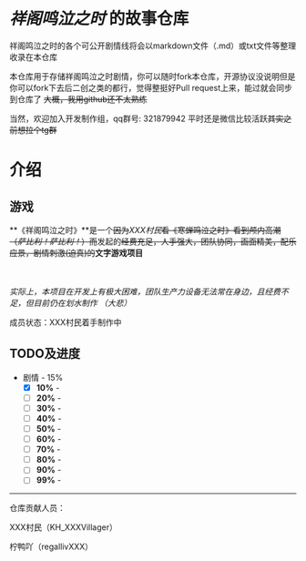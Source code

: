 # ***祥阁鸣泣之时*** 的故事仓库

祥阁鸣泣之时的各个可公开剧情线将会以markdown文件（.md）或txt文件等整理收录在本仓库

本仓库用于存储祥阁鸣泣之时剧情，你可以随时fork本仓库，开源协议没说明但是你可以fork下去后二创之类的都行，觉得整挺好Pull request上来，能过就会同步到仓库了   ~~大概，我用github还不太熟练~~

当然，欢迎加入开发制作组，qq群号: 321879942
平时还是微信比较活跃~~其实之前想拉个tg群~~

# 介绍

## 游戏

**《祥阁鸣泣之时》**是一个~~因为~~*XXX村民*~~看《寒蝉鸣泣之时》看到颅内高潮（*萨比利！萨比利！*）而~~发起的~~经费充足，人手强大，团队协同，画面精美，配乐应景，剧情刺激(迫真)的~~**文字游戏项目**</br></br></br>

*实际上，本项目在开发上有极大困难，团队生产力设备无法常在身边，且经费不足，但目前仍在划水制作 （大悲）*

成员状态：XXX村民着手制作中

## TODO及进度

*   剧情 - 15%
    *   [x] **10%** - 
    *   [ ] **20%** - 
    *   [ ] **30%** - 
    *   [ ] **40%** - 
    *   [ ] **50%** - 
    *   [ ] **60%** - 
    *   [ ] **70%** - 
    *   [ ] **80%** - 
    *   [ ] **90%** - 
    *   [ ] **99%** - 

----------

仓库贡献人员：

XXX村民（KH_XXXVillager）

柠鸭吖（regallivXXX）
